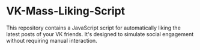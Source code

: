 # VK-Mass-Liking-Script
This repository contains a JavaScript script for automatically liking the latest posts of your VK friends.  It's designed to simulate social engagement without requiring manual interaction.

